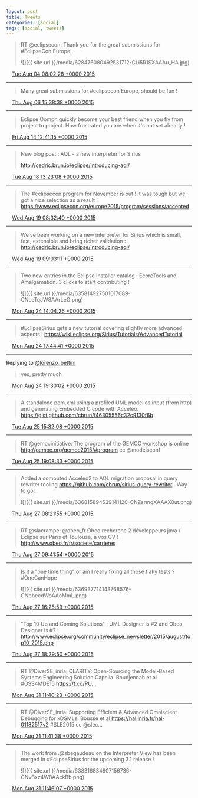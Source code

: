 ```yaml
---
layout: post
title: Tweets
categories: [social]
tags: [social, tweets]
---
```


> RT @eclipsecon: Thank you for the great submissions for #EclipseCon Europe! 
> 
> ![]({{ site.url }}/media/628476080492531712-CLi5R1SXAAAu_HA.jpg)

<img src="{{ site.url }}/media/tweet.ico" width="12" /> [Tue Aug 04 08:02:28 +0000 2015](https://twitter.com/bruncedric/status/628476080492531712)

----

> Many great submissions for #eclipsecon Europe, should be fun !

<img src="{{ site.url }}/media/tweet.ico" width="12" /> [Thu Aug 06 15:38:38 +0000 2015](https://twitter.com/bruncedric/status/629315652784947200)

----

> Eclipse Oomph quickly become your best friend when you fly from project to project. How frustrated you are when it's not set already !

<img src="{{ site.url }}/media/tweet.ico" width="12" /> [Fri Aug 14 12:41:15 +0000 2015](https://twitter.com/bruncedric/status/632170118181556224)

----

> New blog post : AQL - a new interpreter for Sirius
> 
> http://cedric.brun.io/eclipse/introducing-aql/

<img src="{{ site.url }}/media/tweet.ico" width="12" /> [Tue Aug 18 13:23:08 +0000 2015](https://twitter.com/bruncedric/status/633630207140851712)

----

> The #eclipsecon program for November is out !  It was tough but we got a nice selection as a result ! https://www.eclipsecon.org/europe2015/program/sessions/accepted

<img src="{{ site.url }}/media/tweet.ico" width="12" /> [Wed Aug 19 08:32:40 +0000 2015](https://twitter.com/bruncedric/status/633919498286989313)

----

> We’ve been working on a new interpreter for Sirius which is small, fast, extensible and bring richer validation : http://cedric.brun.io/eclipse/introducing-aql/

<img src="{{ site.url }}/media/tweet.ico" width="12" /> [Wed Aug 19 09:03:11 +0000 2015](https://twitter.com/bruncedric/status/633927176845459456)

----

> Two new entries in the Eclipse Installer catalog : EcoreTools and Amalgamation. 3 clicks to start contributing ! 
> 
> ![]({{ site.url }}/media/635814927501017089-CNLeTqJW8AArLeG.png)

<img src="{{ site.url }}/media/tweet.ico" width="12" /> [Mon Aug 24 14:04:26 +0000 2015](https://twitter.com/bruncedric/status/635814927501017089)

----

> #EclipseSirius gets a new tutorial covering slightly more advanced aspects ! https://wiki.eclipse.org/Sirius/Tutorials/AdvancedTutorial

<img src="{{ site.url }}/media/tweet.ico" width="12" /> [Mon Aug 24 17:44:41 +0000 2015](https://twitter.com/bruncedric/status/635870356620902400)

----

Replying to [@lorenzo_bettini](https://twitter.com/lorenzo_bettini/status/635885979203715072)

> yes, pretty much

<img src="{{ site.url }}/media/tweet.ico" width="12" /> [Mon Aug 24 19:30:02 +0000 2015](https://twitter.com/bruncedric/status/635896868757766146)

----

> A standalone pom.xml using a profiled UML model as input (from http) and generating Embedded C code with Acceleo. https://gist.github.com/cbrun/f46305556c32c9130f6b

<img src="{{ site.url }}/media/tweet.ico" width="12" /> [Tue Aug 25 15:32:08 +0000 2015](https://twitter.com/bruncedric/status/636199388415721472)

----

> RT @gemocinitiative: The program of the GEMOC workshop is online http://gemoc.org/gemoc2015/#program cc @modelsconf

<img src="{{ site.url }}/media/tweet.ico" width="12" /> [Tue Aug 25 19:08:33 +0000 2015](https://twitter.com/bruncedric/status/636253850043813889)

----

> Added a computed Acceleo2 to AQL migration proposal in query rewriter tooling https://github.com/cbrun/sirius-query-rewriter . Way to go! 
> 
> ![]({{ site.url }}/media/636815894539141120-CNZsrmgXAAAX0ut.png)

<img src="{{ site.url }}/media/tweet.ico" width="12" /> [Thu Aug 27 08:21:55 +0000 2015](https://twitter.com/bruncedric/status/636815894539141120)

----

> RT @slacrampe: @obeo_fr Obeo recherche 2 développeurs java / Eclipse sur Paris et Toulouse, à vos CV ! http://www.obeo.fr/fr/societe/carrieres

<img src="{{ site.url }}/media/tweet.ico" width="12" /> [Thu Aug 27 09:41:54 +0000 2015](https://twitter.com/bruncedric/status/636836025164296192)

----

> Is it a "one time thing" or am I really fixing all those flaky tests ? #OneCanHope 
> 
> ![]({{ site.url }}/media/636937714143768576-CNbbecdWoAAoMmL.png)

<img src="{{ site.url }}/media/tweet.ico" width="12" /> [Thu Aug 27 16:25:59 +0000 2015](https://twitter.com/bruncedric/status/636937714143768576)

----

> "Top 10 Up and Coming Solutions" : UML Designer is #2 and Obeo Designer is #7 !   http://www.eclipse.org/community/eclipse_newsletter/2015/august/top10_2015.php

<img src="{{ site.url }}/media/tweet.ico" width="12" /> [Thu Aug 27 18:29:50 +0000 2015](https://twitter.com/bruncedric/status/636968881819664384)

----

> RT @DiverSE_inria: CLARITY: Open-Sourcing the Model-Based Systems Engineering Solution Capella. Boudjennah et al #OSS4MDE15 https://t.co/PU…

<img src="{{ site.url }}/media/tweet.ico" width="12" /> [Mon Aug 31 11:40:23 +0000 2015](https://twitter.com/bruncedric/status/638315390435770368)

----

> RT @DiverSE_inria: Supporting Efficient &amp; Advanced Omniscient Debugging for xDSMLs. Bousse et al  https://hal.inria.fr/hal-01182517v2 #SLE2015 cc @slec…

<img src="{{ site.url }}/media/tweet.ico" width="12" /> [Mon Aug 31 11:41:38 +0000 2015](https://twitter.com/bruncedric/status/638315705297932288)

----

> The work from .@sbegaudeau  on the Interpreter View has been merged in #EclipseSirius for the upcoming 3.1 release ! 
> 
> ![]({{ site.url }}/media/638316834807156736-CNvBxz4W8AAckBb.png)

<img src="{{ site.url }}/media/tweet.ico" width="12" /> [Mon Aug 31 11:46:07 +0000 2015](https://twitter.com/bruncedric/status/638316834807156736)